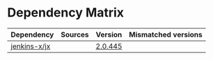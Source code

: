 # Dependency Matrix

Dependency | Sources | Version | Mismatched versions
---------- | ------- | ------- | -------------------
[jenkins-x/jx](https://github.com/jenkins-x/jx) |  | [2.0.445](https://github.com/jenkins-x/jx/releases/tag/v2.0.445) | 
